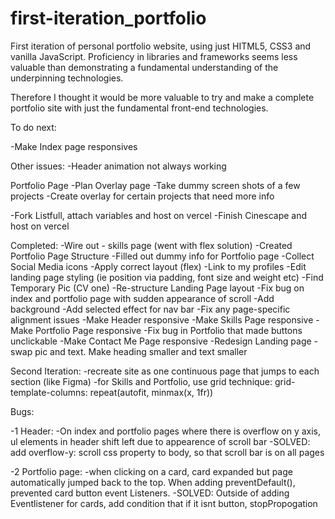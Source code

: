 # first-iteration_portfolio

First iteration of personal portfolio website, using just HITML5, CSS3 and vanilla JavaScript. Proficiency in libraries and frameworks seems less valuable than demonstrating a fundamental understanding of the underpinning technologies.

Therefore I thought it would be more valuable to try and make a complete portfolio site with just the fundamental front-end technologies.

To do next:

-Make Index page responsives

Other issues:
-Header animation not always working

Portfolio Page
-Plan Overlay page
-Take dummy screen shots of a few projects
-Create overlay for certain projects that need more info

-Fork Listfull, attach variables and host on vercel
-Finish Cinescape and host on vercel

Completed:
-Wire out - skills page (went with flex solution)
-Created Portfolio Page Structure
-Filled out dummy info for Portfolio page
-Collect Social Media icons
-Apply correct layout (flex)
-Link to my profiles
-Edit landing page styling (ie position via padding, font size and weight etc)
-Find Temporary Pic (CV one)
-Re-structure Landing Page layout
-Fix bug on index and portfolio page with sudden appearance of scroll
-Add background
-Add selected effect for nav bar
-Fix any page-specific alignment issues
-Make Header responsive
-Make Skills Page responsive
-Make Portfolio Page responsive
-Fix bug in Portfolio that made buttons unclickable
-Make Contact Me Page responsive
-Redesign Landing page - swap pic and text. Make heading smaller and text smaller

Second Iteration:
-recreate site as one continuous page that jumps to each section (like Figma)
-for Skills and Portfolio, use grid technique: grid-template-columns: repeat(autofit, minmax(x, 1fr))

Bugs:

-1 Header:
-On index and portfolio pages where there is overflow on y axis, ul elements in header shift left due to appearence of scroll bar
-SOLVED: add overflow-y: scroll css property to body, so that scroll bar is on all pages

-2 Portfolio page:
-when clicking on a card, card expanded but page automatically jumped back to the top. When adding preventDefault(), prevented card button event Listeners.
-SOLVED: Outside of adding Eventlistener for cards, add condition that if it isnt button, stopPropogation

